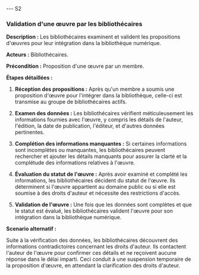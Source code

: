 --- S2
### Validation d'une œuvre par les bibliothécaires

**Description :** Les bibliothécaires examinent et valident les propositions d'œuvres pour leur intégration dans la bibliothèque numérique.

**Acteurs :** Bibliothécaires.

**Précondition :** Proposition d'une œuvre par un membre.

**Étapes détaillées :**

1. **Réception des propositions :** Après qu'un membre a soumis une proposition d'œuvre pour l'intégrer dans la bibliothèque, celle-ci est transmise au groupe de bibliothécaires actifs.

2. **Examen des données :** Les bibliothécaires vérifient méticuleusement les informations fournies avec l'œuvre, y compris les détails de l'auteur, l'édition, la date de publication, l'éditeur, et d'autres données pertinentes. 

3. **Complétion des informations manquantes :** Si certaines informations sont incomplètes ou manquantes, les bibliothécaires peuvent rechercher et ajouter les détails manquants pour assurer la clarté et la complétude des informations relatives à l'œuvre.

4. **Évaluation du statut de l'œuvre :** Après avoir examiné et complété les informations, les bibliothécaires décident du statut de l'œuvre. Ils déterminent si l'œuvre appartient au domaine public ou si elle est soumise à des droits d'auteur et nécessite des restrictions d'accès.

5. **Validation de l'œuvre :** Une fois que les données sont complètes et que le statut est évalué, les bibliothécaires valident l'œuvre pour son intégration dans la bibliothèque numérique.

**Scenario alternatif :**

Suite à la vérification des données, les bibliothécaires découvrent des informations contradictoires concernant les droits d'auteur. Ils contactent l'auteur de l'œuvre pour confirmer ces détails et ne reçoivent aucune réponse dans le délai imparti. Ceci conduit à une suspension temporaire de la proposition d'œuvre, en attendant la clarification des droits d'auteur.
